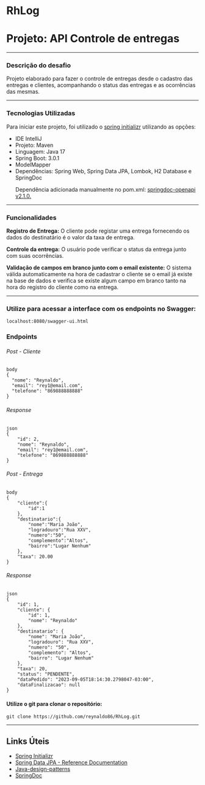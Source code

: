 # RhLog

<h1>Projeto: API Controle de entregas</h1>
<hr>
<h3>Descrição do desafio</h3>
Projeto elaborado para fazer o controle de entregas desde o cadastro das entregas e clientes, acompanhando o status das entregas e as ocorrências das mesmas.
<hr>
<h3>Tecnologias Utilizadas</h3>

Para iniciar este projeto, foi utilizado o <a href="https://start.spring.io/">spring initializr</a> utilizando as opções:
<ul>
    <li>IDE IntelliJ</li>
    <li>Projeto: Maven </li>
    <li>Linguagem: Java 17</li>
    <li>Spring Boot: 3.0.1</li>
    <li>ModelMapper</li>
    <li>Dependências: Spring Web, Spring Data JPA, Lombok, H2 Database e SpringDoc</li>

Dependência adicionada manualmente no pom.xml: <a href="https://springdoc.org/v2/"> springdoc-openapi v2.1.0.</a>
</ul>
<hr>
<h3>Funcionalidades</h3>

**Registro de Entrega:** O cliente pode registar uma entrega fornecendo os dados do destinatário é o valor da taxa de entrega. 

**Controle da entrega:** O usuário pode verificar o status da entrega junto com suas ocorrências.

**Validação de campos em branco junto com o email existente:** O sistema válida automaticamente na hora de cadastrar o cliente se o email já existe na base de dados e verifica se existe algum campo em branco tanto na hora do registro do cliente como na entrega.

<hr>

### Utilize para acessar a interface com os endpoints no Swagger:
```
localhost:8080/swagger-ui.html
```
### Endpoints
###### Post - Cliente
```
body
{
  "nome": "Reynaldo",
  "email": "rey1@email.com",
  "telefone": "869888888888"
}
```
###### Response
```
json
{
    "id": 2,
    "nome": "Reynaldo",
    "email": "rey1@email.com",
    "telefone": "869888888888"
}
```

###### Post - Entrega
```
body
{
    "cliente":{
        "id":1
    },
    "destinatario":{
        "nome":"Maria João",
        "logradouro":"Rua XXV",
        "numero":"50",
        "complemento":"Altos",
        "bairro":"Lugar Nenhum"
    },
    "taxa": 20.00
}
```
###### Response
```
json
{
    "id": 1,
    "cliente": {
        "id": 1,
        "nome": "Reynaldo"
    },
    "destinatario": {
        "nome": "Maria João",
        "logradouro": "Rua XXV",
        "numero": "50",
        "complemento": "Altos",
        "bairro": "Lugar Nenhum"
    },
    "taxa": 20,
    "status": "PENDENTE",
    "dataPedido": "2023-09-05T18:14:30.2798047-03:00",
    "dataFinalizacao": null
}
```


#### Utilize o git para clonar o repositório:
```
git clone https://github.com/reynaldo86/RhLog.git
```

<hr>
<h2>Links Úteis</h2>
<ul>
    <li><a href="https://start.spring.io/#!type=maven-project&language=java&platformVersion=2.6.1&packaging=jar&jvmVersion=11&groupId=me.dio.academia&artifactId=academia-digital&name=academia-digital&description=Tutorial%20API%20RESTful%20modelando%20sistema%20de%20academia%20de%20gin%C3%A1stica&packageName=me.dio.academia.digital&dependencies=web,data-jpa,postgresql,validation,lombok">Spring Initializr</a></li>
    <li><a href="https://docs.spring.io/spring-data/jpa/docs/current/reference/html/#jpa.repositories">Spring Data JPA - Reference Documentation</a></li>
    <li><a href="https://github.com/iluwatar/java-design-patterns">Java-design-patterns</a></li>
    <li><a href="https://springdoc.org/">SpringDoc</a></li>

</ul>

